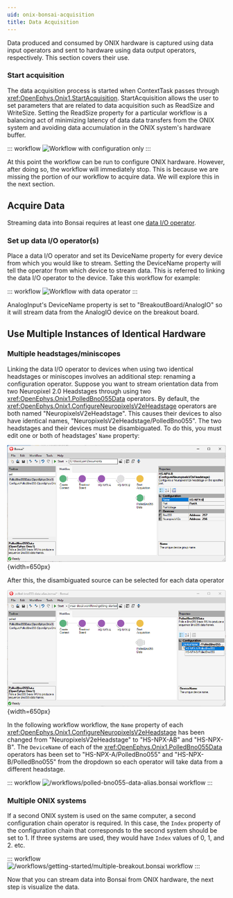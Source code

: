 ```yaml
---
uid: onix-bonsai-acquisition
title: Data Acquisition
---
```


Data produced and consumed by ONIX hardware is captured using data input
operators and sent to hardware using data output operators, respectively. This
section covers their use.

### Start acquisition

The data acquisition process is started when ContextTask passes through
<xref:OpenEphys.Onix1.StartAcquisition>. StartAcquisition allows the user to set
parameters that are related to data acquisition such as ReadSize and WriteSize.
Setting the ReadSize property for a particular workflow is a balancing act of
minimizing latency of data data transfers from the ONIX system and avoiding data
accumulation in the ONIX system's hardware buffer.

<!-- TODO: Need a separate tutorial or guide on this -->

::: workflow
![Workflow with configuration only](../../workflows/getting-started/start-acquisition.bonsai)
:::

At this point the workflow can be run to configure ONIX hardware. However, after
doing so, the workflow will immediately stop. This is because we are missing the portion
of our workflow to acquire data. We will explore this in the next section.

## Acquire Data

Streaming data into Bonsai requires at least one [data I/O operator](xref:dataio).

### Set up data I/O operator(s)

Place a data I/O operator and set its DeviceName property for every device from which you would like
to stream. Setting the DeviceName property will tell the operator from which device to stream data.
This is referred to linking the data I/O operator to the device. Take this workflow for example:

::: workflow
![Workflow with data operator](../../workflows/getting-started/polled-bno055.bonsai)
:::

AnalogInput's DeviceName property is set to "BreakoutBoard/AnalogIO" so it will stream data from the
AnalogIO device on the breakout board.

## Use Multiple Instances of Identical Hardware

### Multiple headstages/miniscopes

Linking the data I/O operator to devices when using two identical headstages or
miniscopes involves an additional step: renaming a configuration operator.
Suppose you want to stream orientation data from two Neuropixel 2.0 Headstages
through using two <xref:OpenEphys.Onix1.PolledBno055Data> operators. By default,
the <xref:OpenEphys.Onix1.ConfigureNeuropixelsV2eHeadstage> operators are both
named "NeuropixelsV2eHeadstage". This causes their devices to also have
identical names, "NeuropixelsV2eHeadstage/PolledBno055". The two headstages and
their devices must be disambiguated. To do this, you must edit one or both of
headstages' `Name` property:

![Editing the name property of a configuration operator](../../images/edit-name-property.png){width=650px}

After this, the disambiguated source can be selected for each data operator

![Select a source for a Data operator](../../images/select-alternative-data-sources.png){width=650px}


In the following workflow workflow, the `Name` property of each
<xref:OpenEphys.Onix1.ConfigureNeuropixelsV2eHeadstage> has been changed from
"NeuropixelsV2eHeadstage" to "HS-NPX-AB" and "HS-NPX-B". The `DeviceName` of
each of the <xref:OpenEphys.Onix1.PolledBno055Data> operators has been set to
"HS-NPX-A/PolledBno055" and "HS-NPX-B/PolledBno055" from the dropdown so each
operator will take data from a different headstage.

::: workflow
![/workflows/polled-bno055-data-alias.bonsai workflow](../../workflows/getting-started/polled-bno055-data-alias.bonsai)
:::

### Multiple ONIX systems

If a second ONIX system is used on the same computer, a second configuration
chain operator is required. In this case, the `Index` property of the
configuration chain that corresponds to the second system should be set to 1. If
three systems are used, they would have `Index` values of 0, 1, and 2. etc.

::: workflow
![/workflows/getting-started/multiple-breakout.bonsai workflow](../../workflows/getting-started/multiple-breakout.bonsai)
:::

Now that you can stream data into Bonsai from ONIX hardware, the next step is
visualize the data.